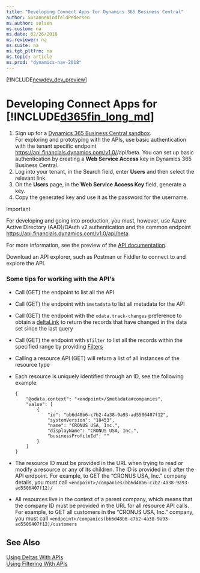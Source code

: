 ```yaml
---
title: "Developing Connect Apps for Dynamics 365 Business Central"
author: SusanneWindfeldPedersen
ms.author: solsen
ms.custom: na
ms.date: 02/26/2018
ms.reviewer: na
ms.suite: na
ms.tgt_pltfrm: na
ms.topic: article
ms.prod: "dynamics-nav-2018"
---
```


[!INCLUDE[newdev_dev_preview](includes/newdev_dev_preview.md)]

# Developing Connect Apps for [!INCLUDE[d365fin_long_md](includes/d365fin_long_md.md)]

1. Sign up for a [Dynamics 365 Business Central sandbox]().  
For exploring and prototyping with the APIs, use basic authentication with the tenant specific endpoint https://api.financials.dynamics.com/v1.0/<tenant user domain url>/api/beta. You can set up basic authentication by creating a **Web Service Access** key in Dynamics 365 Business Central. 
2. Log into your tenant, in the Search field, enter **Users** and then select the relevant link.
3. On the **Users** page, in the **Web Service Access Key** field, generate a key.  
4. Copy the generated key and use it as the password for the username. <!-- (add link from getting started with APIs)  -->

> [!IMPORTANT]  
> For developing and going into production, you must, however, use Azure Active Directory (AAD)/OAuth v2 authentication and the common endpoint https://api.financials.dynamics.com/v1.0/api/beta. 
 
For more information, see the preview of the [API documentation](../fin-graph/resources/dynamics_overview.md).

Download an API explorer, such as Postman or Fiddler to connect to and explore the API.

### Some tips for working with the API's

+ Call (GET) the endpoint to list all the API
+ Call (GET) the endpoint with `$metadata` to list all metadata for the API
+ Call (GET) the endpoint with the `odata.track-changes` preference to obtain a [deltaLink](devenv-develop-connect-apps-for-fin.md#delta) to return the records that have changed in the data set since the last query
+ Call (GET) the endpoint with `$filter` to list all the records within the specified range by providing [Filters](devenv-develop-connect-apps-for-fin.md#filters)
+ Calling a resource API (GET) will return a list of all instances of the resource type
+ Each resource is uniquely identified through an ID, see the following example:  

    ```
    {
        "@odata.context": "<endpoint>/$metadata#companies",
        "value": [
            {
                "id": "bb6d48b6-c7b2-4a38-9a93-ad5506407f12",
                "systemVersion": "18453",
                "name": "CRONUS USA, Inc.",
                "displayName": "CRONUS USA, Inc.",
                "businessProfileId": ""
            }
        ]
    }
    ```

+ The resource ID must be provided in the URL when trying to read or modify a resource or any of its children. The ID is provided in () after the API endpoint. For example, to GET the “CRONUS USA, Inc.” company details, you must call `<endpoint>/companies(bb6d48b6-c7b2-4a38-9a93-ad5506407f12)/`
+ All resources live in the context of a parent company, which means that the company ID must be provided in the URL for all resource API calls. For example, to GET all customers in the “CRONUS USA, Inc.” company, you must call `<endpoint>/companies(bb6d48b6-c7b2-4a38-9a93-ad5506407f12)/customers`

## See Also
[Using Deltas With APIs](devenv-connect-apps-delta.md)  
[Using Filtering With APIs](devenv-connect-apps-filtering.md)
